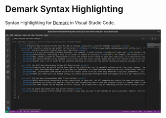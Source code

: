 # Demark Syntax Highlighting

Syntax Highlighting for [Demark](https://github.com/aaditmshah/demark) in Visual Studio Code.

![Screenshot of Syntax Highlighting for Demark in Visual Studio Code.](media/screenshot.png)
